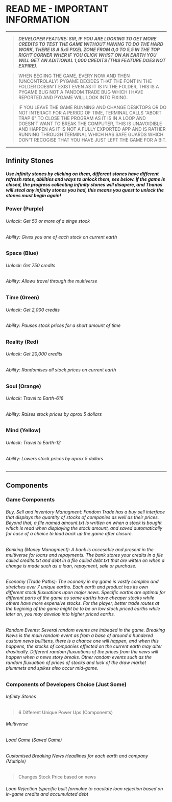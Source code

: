 # READ ME - IMPORTANT INFORMATION

---

> ***DEVELOPER FEATURE: SIR, IF YOU ARE LOOKING TO GET MORE CREDITS TO TEST THE GAME WITHOUT HAVING TO DO THE HARD WORK, THERE IS A 5x5 PIXEL ZONE FROM 0,0 TO 5,5 IN THE TOP RIGHT CORNER WHER IF YOU CLICK WHIST ON AN EARTH YOU WILL GET AN ADITIONAL 1,000 CREDITS (THIS FEATURE DOES NOT EXPIRE).***


> WHEN BEGIING THE GAME, EVERY NOW AND THEN (UNCONTROLALY) PYGAME DECIDES THAT THE FONT IN THE FOLDER DOESN'T EXIST EVEN AS IT IS IN THE FOLDER, THIS IS A PYGAME BUG NOT A FANDOM TRADE BUG WHICH I HAVE REPORTED AND PYGAME WILL LOOK INTO FIXING.

> IF YOU LEAVE THE GAME RUNNING AND CHANGE DESKTOPS OR DO NOT INTERACT FOR A PERIOD OF TIME, TERMINAL CALLS "ABORT TRAP 6" TO CLOSE THE PROGRAM AS IT IS IN A LOOP AND DOESN'T WANT TO BREAK THE COMPUTER, THIS IS UNAVOIDIBLE AND HAPPEN AS IT IS NOT A FULLY EXPORTED APP AND IS RATHER RUNNING THROUGH TERMINAL WHICH HAS SAFE GUARDS WHICH DON'T RECOGISE THAT YOU HAVE JUST LEFT THE GAME FOR A BIT.

---

## Infinity Stones

##### Use infinity stones by clicking on them, different stones have different refresh rates, abilities and ways to unlock them, see below. If the game is closed, the progress collecting infinity stones will disapere, and Thanos will steal any infinity stones you had, this means you quest to unlock the stones must begin again!

### Power (Purple)
###### Unlock: Get 50 or more of a singe stock
###### Ability: Gives you one of each stock on current earth

### Space (Blue)
###### Unlock: Get 750 credits
###### Ability: Allows travel through the multiverse

### Time (Green)
###### Unlock: Get 2,000 credits
###### Ability: Pauses stock prices for a short amount of time

### Reality (Red)
###### Unlock: Get 20,000 credits
###### Ability: Randomises all stock prices on current earth

### Soul (Orange)
###### Unlock: Travel to Earth-616
###### Ability: Raises stock prices by aprox 5 dollars

### Mind (Yellow)
###### Unlock: Travel to Earth-12
###### Ability: Lowers stock prices by aprox 5 dollars

---

## Components

### Game Components

###### Buy, Sell and Inventory Managment: Fandom Trade has a buy sell interface that displays the quantity of stocks of companies as well as their prices. Beyond that, a file named amount.txt is written on when a stock is bought which is read when displaying the stock amount, and saved automatically for ease of a choice to load back up the game after closure.

###### Banking (Money Managment): A bank is accesable and present in the multiverse for loans and repayments. The bank stores your credits in a file called credits.txt and debt in a file called debt.txt that are witten on when a change is made such as a loan, repayment, sale or purchase.

###### Economy (Trade Paths): The econony in my game is vastly complex and stretches over 7 unique earths. Each earth and product has its own different stock fluxuations upon major news. Specific earths are optimal for different parts of the game as some earths have cheaper stocks while others have more expensive stocks. For the player, better trade routes at the begining of the game might be to be on low stock priced earths while later on, you may develop into higher priced earths.

###### Random Events: Several random events are imbeded in the game. Breaking News is the main random event as from a base of around a hundered custom news bullitens, there is a chance one will happen, and when this happens, the stocks of companies effected on the current earth may alter drastically. Different random fluxuations of the prices from the news will happen when a news story breaks. Other random events such as the random fluxuation of prices of stocks and luck of the draw market plummets and spikes also occur mid-game.


### Components of Developers Choice (Just Some)

###### Infinity Stones
> 6 Different Unique Power Ups (Components)

###### Multiverse

###### Load Game (Saved Game)

###### Customised Breaking News Headlines for each earth and company (Multiple)
> Changes Stock Price based on news

###### Loan Rejection (specific built formulae to caculate loan rejection based on in-game credits and accumulated debt